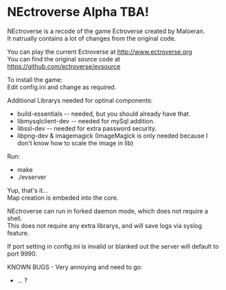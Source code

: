 NEctroverse Alpha TBA!
========

NEctroverse is a recode of the game Ectroverse created by Maloeran.<br>
It natrually contains a lot of changes from the original code.

You can play the current Ectroverse at http://www.ectroverse.org<br>
You can find the original source code at https://github.com/ectroverse/evsource


To install the game:<br>
Edit config.ini and change as required.<br>

Additional Librarys needed for optinal components:
* build-essentials -- needed, but you should already have that.
* libmysqlclient-dev -- needed for mySql addition.
* libssl-dev -- needed for extra password security.
* libpng-dev & imagemagick (ImageMagick is only needed because I don't know how to scale the image in lib)

Run:
* make 
* ./evserver

Yup, that's it...<br>
Map creation is embeded into the core.

NEctroverse can run in forked daemon mode, which does not require a shell.<br>
This does not require any extra librarys, and will save logs via syslog feature.

If port setting in config.ini is invalid or blanked out the server will default to port 9990.

KNOWN BUGS - Very annoying and need to go:
* ... ?
